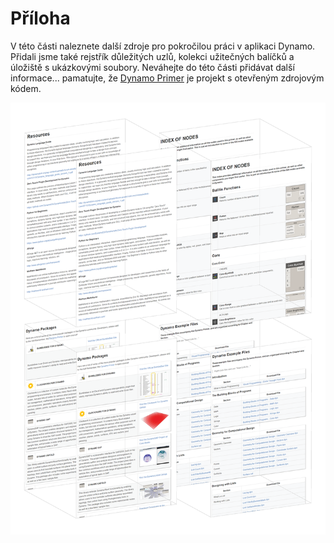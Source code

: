 # Příloha

V této části naleznete další zdroje pro pokročilou práci v aplikaci Dynamo. Přidali jsme také rejstřík důležitých uzlů, kolekci užitečných balíčků a úložiště s ukázkovými soubory. Neváhejte do této části přidávat další informace... pamatujte, že [Dynamo Primer](https://github.com/DynamoDS/DynamoPrimer) je projekt s otevřeným zdrojovým kódem.

&#x20;

![](./images/a-cover.png)

